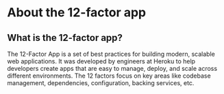 # About the 12-factor app
## What is the 12-factor app?
The 12-Factor App is a set of best practices for building modern, scalable web applications. It was developed by engineers at Heroku to help developers create apps that are easy to manage, deploy, and scale across different environments. The 12 factors focus on key areas like codebase management, dependencies, configuration, backing services, etc.


